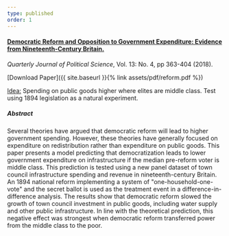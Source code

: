 ```yaml
---
type: published
order: 1
---
```


#### [Democratic Reform and Opposition to Government Expenditure: Evidence from Nineteenth-Century Britain.](https://www.nowpublishers.com/article/Details/QJPS-17024)

_Quarterly Journal of Political Science_, Vol. 13: No. 4, pp 363-404 (2018).

[Download Paper]({{ site.baseurl }}{% link assets/pdf/reform.pdf %})

<ins>Idea:</ins> Spending on public goods higher where elites are middle class. Test using 1894 legislation as a natural experiment.

##### Abstract

Several theories have argued that democratic reform will lead to higher
government spending. However, these theories have generally focused on
expenditure on redistribution rather than expenditure on public goods.
This paper presents a model predicting that democratization leads to
lower government expenditure on infrastructure if the median pre-reform
voter is middle class. This prediction is tested using a new panel
dataset of town council infrastructure spending and revenue in
nineteenth-century Britain. An 1894 national reform implementing
a system of "one-household-one-vote" and the secret ballot is used
as the treatment event in a difference-in-difference analysis. The
results show that democratic reform slowed the growth of town council
investment in public goods, including water supply and other public
infrastructure. In line with the theoretical prediction, this negative
effect was strongest when democratic reform transferred power from
the middle class to the poor.
